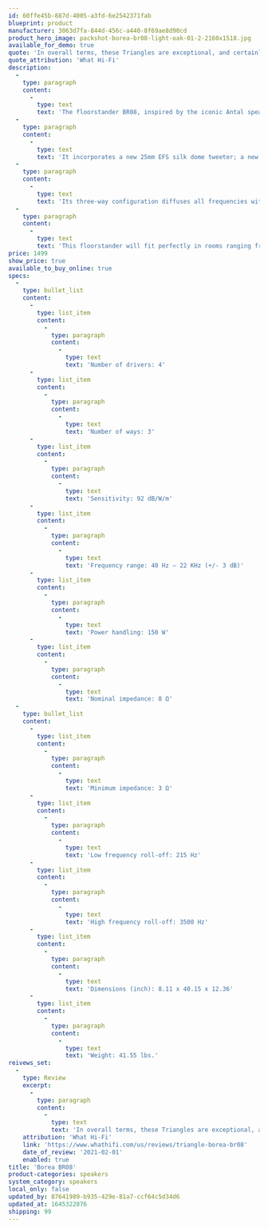 ```yaml
---
id: 60ffe45b-887d-4005-a3fd-6e2542371fab
blueprint: product
manufacturer: 3063d7fa-844d-456c-a440-8f69ae8d90cd
product_hero_image: packshot-borea-br08-light-oak-01-2-2160x1518.jpg
available_for_demo: true
quote: 'In overall terms, these Triangles are exceptional, and certainly good enough to challenge the very best at this price. They’re happy playing all genres of music and do it with a charm that’s addictive. We advise listening to them before buying any other floor-standers at this price. You’ll be thankful you did.'
quote_attribution: 'What Hi-Fi'
description:
  -
    type: paragraph
    content:
      -
        type: text
        text: 'The floorstander BR08, inspired by the iconic Antal speaker, was the reference model throughout the design of the Borea range. Elegant three-way floorstander with 4 transducers, it is one of the most appreciated high-fidelity models.'
  -
    type: paragraph
    content:
      -
        type: text
        text: 'It incorporates a new 25mm EFS silk dome tweeter; a new 16cm midrange with a brand-new profile, based on the research on the natural cellulose paper used before in the Esprit Ez; and two new 16cm bass drivers in fiberglass.'
  -
    type: paragraph
    content:
      -
        type: text
        text: 'Its three-way configuration diffuses all frequencies with no interference between the transducers, producing precise voices and instruments.'
  -
    type: paragraph
    content:
      -
        type: text
        text: 'This floorstander will fit perfectly in rooms ranging from 20 to 40 cubic feet.'
price: 1499
show_price: true
available_to_buy_online: true
specs:
  -
    type: bullet_list
    content:
      -
        type: list_item
        content:
          -
            type: paragraph
            content:
              -
                type: text
                text: 'Number of drivers: 4'
      -
        type: list_item
        content:
          -
            type: paragraph
            content:
              -
                type: text
                text: 'Number of ways: 3'
      -
        type: list_item
        content:
          -
            type: paragraph
            content:
              -
                type: text
                text: 'Sensitivity: 92 dB/W/m'
      -
        type: list_item
        content:
          -
            type: paragraph
            content:
              -
                type: text
                text: 'Frequency range: 40 Hz – 22 KHz (+/- 3 dB)'
      -
        type: list_item
        content:
          -
            type: paragraph
            content:
              -
                type: text
                text: 'Power handling: 150 W'
      -
        type: list_item
        content:
          -
            type: paragraph
            content:
              -
                type: text
                text: 'Nominal impedance: 8 Ω'
  -
    type: bullet_list
    content:
      -
        type: list_item
        content:
          -
            type: paragraph
            content:
              -
                type: text
                text: 'Minimum impedance: 3 Ω'
      -
        type: list_item
        content:
          -
            type: paragraph
            content:
              -
                type: text
                text: 'Low frequency roll-off: 215 Hz'
      -
        type: list_item
        content:
          -
            type: paragraph
            content:
              -
                type: text
                text: 'High frequency roll-off: 3500 Hz'
      -
        type: list_item
        content:
          -
            type: paragraph
            content:
              -
                type: text
                text: 'Dimensions (inch): 8.11 x 40.15 x 12.36'
      -
        type: list_item
        content:
          -
            type: paragraph
            content:
              -
                type: text
                text: 'Weight: 41.55 lbs.'
reivews_set:
  -
    type: Review
    excerpt:
      -
        type: paragraph
        content:
          -
            type: text
            text: 'In overall terms, these Triangles are exceptional, and certainly good enough to challenge the very best at this price. They’re happy playing all genres of music and do it with a charm that’s addictive. We advise listening to them before buying any other floor-standers at this price. You’ll be thankful you did.'
    attribution: 'What Hi-Fi'
    link: 'https://www.whathifi.com/us/reviews/triangle-borea-br08'
    date_of_review: '2021-02-01'
    enabled: true
title: 'Borea BR08'
product-categories: speakers
system_category: speakers
local_only: false
updated_by: 87641989-b935-429e-81a7-ccf64c5d34d6
updated_at: 1645322876
shipping: 99
---
```

